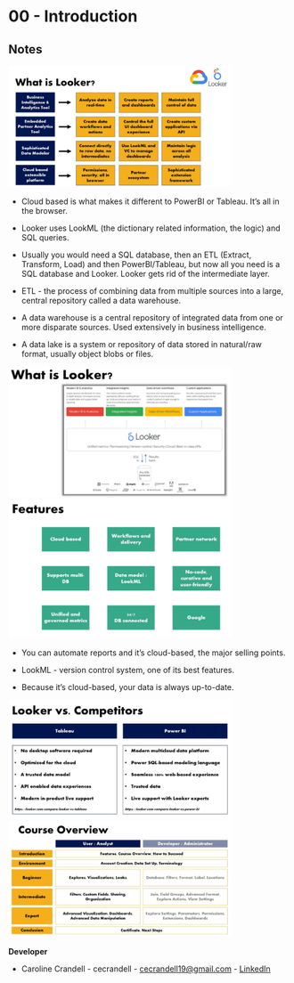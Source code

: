 # 00 - Introduction

## Notes

<img src="images/whatislooker.png" width="400" />

- Cloud based is what makes it different to PowerBI or Tableau. It’s all in the browser.

- Looker uses LookML (the dictionary related information, the logic) and SQL queries.

- Usually you would need a SQL database, then an ETL (Extract, Transform, Load) and then PowerBI/Tableau, but now all you need is a SQL database and Looker. Looker gets rid of the intermediate layer.

- ETL - the process of combining data from multiple sources into a large, central repository called a data warehouse.

- A data warehouse is a central repository of integrated data from one or more disparate sources. Used extensively in business intelligence.

- A data lake is a system or repository of data stored in natural/raw format, usually object blobs or files.

<img src="images/cloud.png" width="400" />

<img src="images/features.png" width="400" />

- You can automate reports and it’s cloud-based, the major selling points.

- LookML - version control system, one of its best features.

- Because it’s cloud-based, your data is always up-to-date.

<img src="images/competitors.png" width="400" />

<img src="images/courseoverview.png" width="400" />

**Developer**

- Caroline Crandell - cecrandell - cecrandell19@gmail.com - [LinkedIn](https://www.linkedin.com/in/carolinecrandell/)
